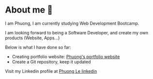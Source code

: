 # About me 👋

I am Phuong, I am currently studying Web Development Bootcamp. 

I am looking forward to being a Software Developer, and create my own products (Website, Apps...)

Below is what I have done so far:
- Creating portfolio website: [Phuong's portfolio website](https://phuong-le.id.au/)
- Create a Git repository, keep it updated

Visit my Linkedin profile at [Phuong Le linkedin](https://www.linkedin.com/in/phuongle1911/)

